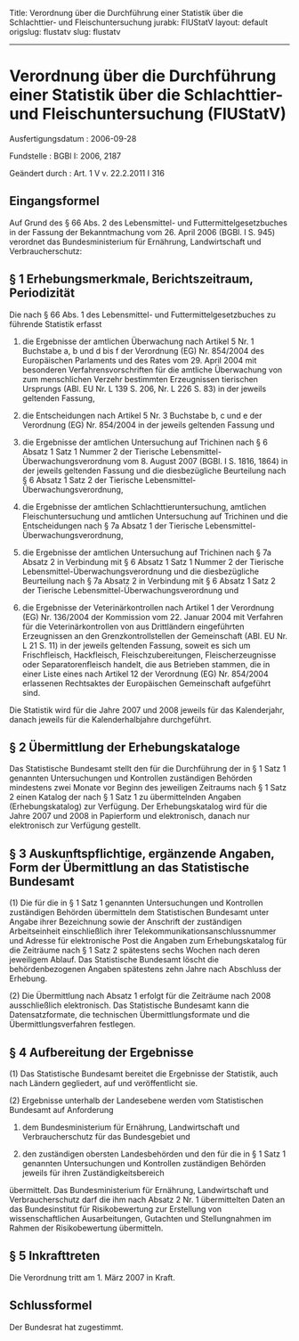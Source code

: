 Title: Verordnung über die Durchführung einer Statistik über die Schlachttier- und
  Fleischuntersuchung
jurabk: FlUStatV
layout: default
origslug: flustatv
slug: flustatv

---

# Verordnung über die Durchführung einer Statistik über die Schlachttier- und Fleischuntersuchung (FlUStatV)

Ausfertigungsdatum
:   2006-09-28

Fundstelle
:   BGBl I: 2006, 2187

Geändert durch
:   Art. 1 V v. 22.2.2011 I 316



## Eingangsformel

Auf Grund des § 66 Abs. 2 des Lebensmittel- und
Futtermittelgesetzbuches in der Fassung der Bekanntmachung vom 26.
April 2006 (BGBl. I S. 945) verordnet das Bundesministerium für
Ernährung, Landwirtschaft und Verbraucherschutz:


## § 1 Erhebungsmerkmale, Berichtszeitraum, Periodizität

Die nach § 66 Abs. 1 des Lebensmittel- und Futtermittelgesetzbuches zu
führende Statistik erfasst

1.  die Ergebnisse der amtlichen Überwachung nach Artikel 5 Nr. 1
    Buchstabe a, b und d bis f der Verordnung (EG) Nr. 854/2004 des
    Europäischen Parlaments und des Rates vom 29. April 2004 mit
    besonderen Verfahrensvorschriften für die amtliche Überwachung von zum
    menschlichen Verzehr bestimmten Erzeugnissen tierischen Ursprungs
    (ABl. EU Nr. L 139 S. 206, Nr. L 226 S. 83) in der jeweils geltenden
    Fassung,


2.  die Entscheidungen nach Artikel 5 Nr. 3 Buchstabe b, c und e der
    Verordnung (EG) Nr. 854/2004 in der jeweils geltenden Fassung und


3.  die Ergebnisse der amtlichen Untersuchung auf Trichinen nach § 6
    Absatz 1 Satz 1 Nummer 2 der Tierische Lebensmittel-
    Überwachungsverordnung vom 8. August 2007 (BGBl. I S. 1816, 1864) in
    der jeweils geltenden Fassung und die diesbezügliche Beurteilung nach
    § 6 Absatz 1 Satz 2 der Tierische Lebensmittel-Überwachungsverordnung,


4.  die Ergebnisse der amtlichen Schlachttieruntersuchung, amtlichen
    Fleischuntersuchung und amtlichen Untersuchung auf Trichinen und die
    Entscheidungen nach § 7a Absatz 1 der Tierische Lebensmittel-
    Überwachungsverordnung,


5.  die Ergebnisse der amtlichen Untersuchung auf Trichinen nach § 7a
    Absatz 2 in Verbindung mit § 6 Absatz 1 Satz 1 Nummer 2 der Tierische
    Lebensmittel-Überwachungsverordnung und die diesbezügliche Beurteilung
    nach § 7a Absatz 2 in Verbindung mit § 6 Absatz 1 Satz 2 der Tierische
    Lebensmittel-Überwachungsverordnung und


6.  die Ergebnisse der Veterinärkontrollen nach Artikel 1 der Verordnung
    (EG) Nr. 136/2004 der Kommission vom 22. Januar 2004 mit Verfahren für
    die Veterinärkontrollen von aus Drittländern eingeführten Erzeugnissen
    an den Grenzkontrollstellen der Gemeinschaft (ABl. EU Nr. L 21 S. 11)
    in der jeweils geltenden Fassung, soweit es sich um Frischfleisch,
    Hackfleisch, Fleischzubereitungen, Fleischerzeugnisse oder
    Separatorenfleisch handelt, die aus Betrieben stammen, die in einer
    Liste eines nach Artikel 12 der Verordnung (EG) Nr. 854/2004
    erlassenen Rechtsaktes der Europäischen Gemeinschaft aufgeführt sind.



Die Statistik wird für die Jahre 2007 und 2008 jeweils für das
Kalenderjahr, danach jeweils für die Kalenderhalbjahre durchgeführt.


## § 2 Übermittlung der Erhebungskataloge

Das Statistische Bundesamt stellt den für die Durchführung der in § 1
Satz 1 genannten Untersuchungen und Kontrollen zuständigen Behörden
mindestens zwei Monate vor Beginn des jeweiligen Zeitraums nach § 1
Satz 2 einen Katalog der nach § 1 Satz 1 zu übermittelnden Angaben
(Erhebungskatalog) zur Verfügung. Der Erhebungskatalog wird für die
Jahre 2007 und 2008 in Papierform und elektronisch, danach nur
elektronisch zur Verfügung gestellt.


## § 3 Auskunftspflichtige, ergänzende Angaben, Form der Übermittlung an das Statistische Bundesamt

(1) Die für die in § 1 Satz 1 genannten Untersuchungen und Kontrollen
zuständigen Behörden übermitteln dem Statistischen Bundesamt unter
Angabe ihrer Bezeichnung sowie der Anschrift der zuständigen
Arbeitseinheit einschließlich ihrer Telekommunikationsanschlussnummer
und Adresse für elektronische Post die Angaben zum Erhebungskatalog
für die Zeiträume nach § 1 Satz 2 spätestens sechs Wochen nach deren
jeweiligem Ablauf. Das Statistische Bundesamt löscht die
behördenbezogenen Angaben spätestens zehn Jahre nach Abschluss der
Erhebung.

(2) Die Übermittlung nach Absatz 1 erfolgt für die Zeiträume nach 2008
ausschließlich elektronisch. Das Statistische Bundesamt kann die
Datensatzformate, die technischen Übermittlungsformate und die
Übermittlungsverfahren festlegen.


## § 4 Aufbereitung der Ergebnisse

(1) Das Statistische Bundesamt bereitet die Ergebnisse der Statistik,
auch nach Ländern gegliedert, auf und veröffentlicht sie.

(2) Ergebnisse unterhalb der Landesebene werden vom Statistischen
Bundesamt auf Anforderung

1.  dem Bundesministerium für Ernährung, Landwirtschaft und
    Verbraucherschutz für das Bundesgebiet und


2.  den zuständigen obersten Landesbehörden und den für die in § 1 Satz 1
    genannten Untersuchungen und Kontrollen zuständigen Behörden jeweils
    für ihren Zuständigkeitsbereich



übermittelt. Das Bundesministerium für Ernährung, Landwirtschaft und
Verbraucherschutz darf die ihm nach Absatz 2 Nr. 1 übermittelten Daten
an das Bundesinstitut für Risikobewertung zur Erstellung von
wissenschaftlichen Ausarbeitungen, Gutachten und Stellungnahmen im
Rahmen der Risikobewertung übermitteln.


## § 5 Inkrafttreten

Die Verordnung tritt am 1. März 2007 in Kraft.


## Schlussformel

Der Bundesrat hat zugestimmt.

